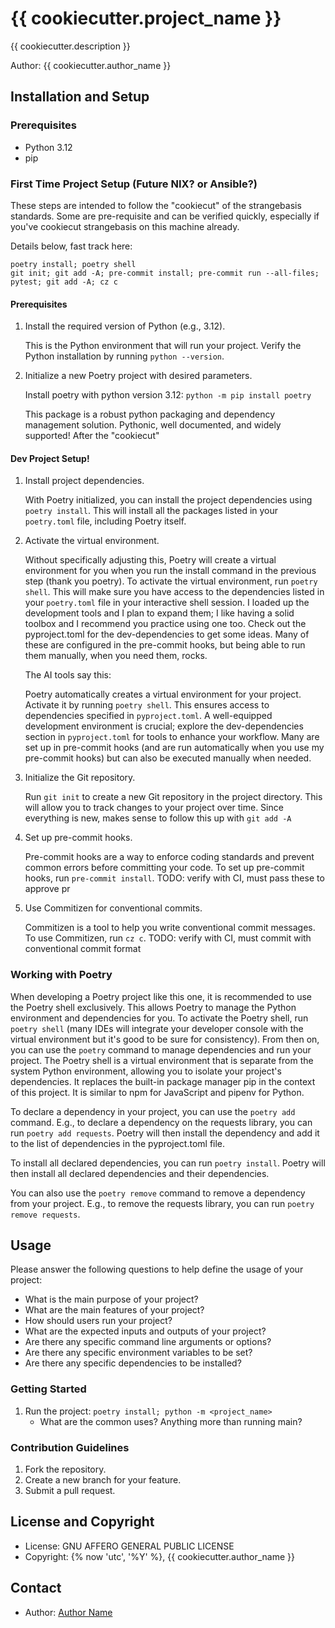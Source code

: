 # {{ cookiecutter.project_name }}

{{ cookiecutter.description }}

Author: {{ cookiecutter.author_name }}

## Installation and Setup

### Prerequisites

* Python 3.12
* pip

### First Time Project Setup (Future NIX? or Ansible?)
These steps are intended to follow the "cookiecut" of the strangebasis standards. Some are pre-requisite and can be verified quickly, especially if you've cookiecut strangebasis on this machine already.

Details below, fast track here:
```
poetry install; poetry shell
git init; git add -A; pre-commit install; pre-commit run --all-files; pytest; git add -A; cz c
```

#### Prerequisites

1. Install the required version of Python (e.g., 3.12).

   This is the Python environment that will run your project. Verify the Python installation by running `python --version`.

2. Initialize a new Poetry project with desired parameters.

   Install poetry with python version 3.12:
   `python -m pip install poetry`

   This package is a robust python packaging and dependency management solution. Pythonic, well documented, and widely supported! After the "cookiecut"

#### Dev Project Setup!

1. Install project dependencies.

   With Poetry initialized, you can install the project dependencies using `poetry install`. This will install all the packages listed in your `poetry.toml` file, including Poetry itself.

2. Activate the virtual environment.

   Without specifically adjusting this, Poetry will create a virtual environment for you when you run the install command in the previous step (thank you poetry). To activate the virtual environment, run `poetry shell`. This will make sure you have access to the dependencies listed in your `poetry.toml` file in your interactive shell session. I loaded up the development tools and I plan to expand them; I like having a solid toolbox and I recommend you practice using one too. Check out the pyproject.toml for the dev-dependencies to get some ideas. Many of these are configured in the pre-commit hooks, but being able to run them manually, when you need them, rocks.

   The AI tools say this:

   Poetry automatically creates a virtual environment for your project. Activate it by running `poetry shell`. This ensures access to dependencies specified in `pyproject.toml`. A well-equipped development environment is crucial; explore the dev-dependencies section in `pyproject.toml` for tools to enhance your workflow. Many are set up in pre-commit hooks (and are run automatically when you use my pre-commit hooks) but can also be executed manually when needed.

3. Initialize the Git repository.

   Run `git init` to create a new Git repository in the project directory. This will allow you to track changes to your project over time. Since everything is new, makes sense to follow this up with `git add -A`

4. Set up pre-commit hooks.

   Pre-commit hooks are a way to enforce coding standards and prevent common errors before committing your code. To set up pre-commit hooks, run `pre-commit install`. TODO: verify with CI, must pass these to approve pr

5. Use Commitizen for conventional commits.

   Commitizen is a tool to help you write conventional commit messages. To use Commitizen, run `cz c`. TODO: verify with CI, must commit with conventional commit format

### Working with Poetry

When developing a Poetry project like this one, it is recommended to use the Poetry shell exclusively. This allows Poetry to manage the Python environment and dependencies for you. To activate the Poetry shell, run `poetry shell` (many IDEs will integrate your developer console with the virtual environment but it's good to be sure for consistency). From then on, you can use the `poetry` command to manage dependencies and run your project. The Poetry shell is a virtual environment that is separate from the system Python environment, allowing you to isolate your project's dependencies. It replaces the built-in package manager pip in the context of this project. It is similar to npm for JavaScript and pipenv for Python.

To declare a dependency in your project, you can use the `poetry add` command. E.g., to declare a dependency on the requests library, you can run `poetry add requests`. Poetry will then install the dependency and add it to the list of dependencies in the pyproject.toml file.

To install all declared dependencies, you can run `poetry install`. Poetry will then install all declared dependencies and their dependencies.

You can also use the `poetry remove` command to remove a dependency from your project. E.g., to remove the requests library, you can run `poetry remove requests`.

## Usage

Please answer the following questions to help define the usage of your project:

* What is the main purpose of your project?
* What are the main features of your project?
* How should users run your project?
* What are the expected inputs and outputs of your project?
* Are there any specific command line arguments or options?
* Are there any specific environment variables to be set?
* Are there any specific dependencies to be installed?

### Getting Started

1. Run the project: `poetry install; python -m <project_name>`
   * What are the common uses? Anything more than running main?

### Contribution Guidelines

1. Fork the repository.
2. Create a new branch for your feature.
3. Submit a pull request.

## License and Copyright

* License: GNU AFFERO GENERAL PUBLIC LICENSE
* Copyright: {% now 'utc', '%Y' %}, {{ cookiecutter.author_name }}

## Contact

* Author: [Author Name](mailto:skylar.donlevy.dev@gmail.com)
